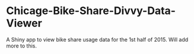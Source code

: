 # Chicage-Bike-Share-Divvy-Data-Viewer
A Shiny app to view bike share usage data for the 1st half of 2015.
Will add more to this.
